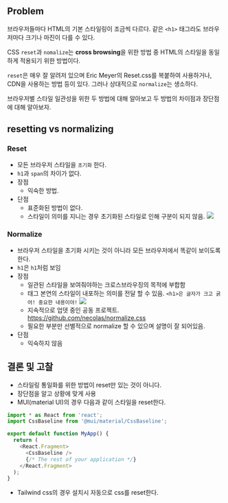 ## Problem
브라우저들마다 HTML의 기본 스타일링이 조금씩 다르다. 
같은 `<h1>` 태그라도 브라우저마다 크기나 마진이 다를 수 있다. 

CSS `reset`과 `nomalize`는 **cross browsing**을 위한 방법 중 HTML의 스타일을 동일하게 적용되기 위한 방법이다.

`reset`은 매우 잘 알려저 있으며 Eric Meyer의 Reset.css를 복붙하여 사용하거나, CDN을 사용하는 방법 등이 있다. 
그러나 상대적으로 `normalize`는 생소하다.

브라우저별 스타일 일관성을 위한 두 방법에 대해 알아보고 두 방법의 차이점과 장단점에 대해 알아보자.

## resetting vs normalizing

### Reset
- 모든 브라우저 스타일을 `초기화` 한다.
- `h1`과 `span`의 차이가 없다.
- 장점
  - 익숙한 방법. 
- 단점
  - 표준화된 방법이 없다.
  - 스타일이 의미를 지니는 경우 초기화된 스타일로 인해 구분이 되지 않음.
![](https://velog.velcdn.com/images/junsgk/post/896794f9-8bc6-4981-bdc4-99eff5d13790/image.png)

### Normalize
- 브라우저 스타일을 초기화 시키는 것이 아니라 모든 브라우저에서 똑같이 보이도록 한다. 
- `h1`은 `h1`처럼 보임
- 장점
  - 일관된 스타일을 보여줘야하는 크로스브라우징의 목적에 부합함
  - 태그 본연의 스타일이 내포하는 의미를 전달 할 수 있음. `<h1>은 글자가 크고 굵어! 중요한 내용이야!`
![](https://velog.velcdn.com/images/junsgk/post/5cda6f3a-c159-432d-b8a2-8d6ac659d8aa/image.png)
  - 지속적으로 업뎃 중인 공동 프로젝트.
  https://github.com/necolas/normalize.css
  - 필요한 부분만 선별적으로 normalize 할 수 있으며 설명이 잘 되어있음.
- 단점
  - 익숙하지 않음
  
## 결론 및 고찰
- 스타일링 통일화를 위한 방법이 reset만 있는 것이 아니다.
- 장단점을 알고 상황에 맞게 사용
- MUI(material UI)의 경우 다음과 같이 스타일을 reset한다.
```js
import * as React from 'react';
import CssBaseline from '@mui/material/CssBaseline';

export default function MyApp() {
  return (
    <React.Fragment>
      <CssBaseline />
      {/* The rest of your application */}
    </React.Fragment>
  );
}
```
- Tailwind css의 경우 설치시 자동으로 css를 reset한다.
